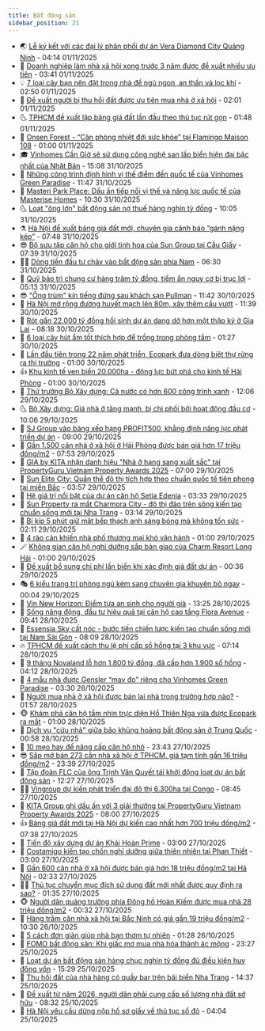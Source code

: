 ```yaml
---
title: Bất động sản
sidebar_position: 21
---
```


<!-- dantri-bat-dong-san:START -->
- 🌏 [Lễ ký kết với các đại lý phân phối dự án Vera Diamond City Quảng Ninh](https://dantri.com.vn/bat-dong-san/le-ky-ket-voi-cac-dai-ly-phan-phoi-du-an-vera-diamond-city-quang-ninh-20251101110328108.htm) - 04:14 01/11/2025
- 👹 [Doanh nghiệp làm nhà xã hội xong trước 3 năm được đề xuất nhiều ưu tiên](https://dantri.com.vn/bat-dong-san/doanh-nghiep-lam-nha-xa-hoi-xong-truoc-3-nam-duoc-de-xuat-nhieu-uu-tien-20251101051445656.htm) - 03:41 01/11/2025
- 💡 [7 loại cây bạn nên đặt trong nhà để ngủ ngon, an thần và lọc khí](https://dantri.com.vn/bat-dong-san/7-loai-cay-ban-nen-dat-trong-nha-de-ngu-ngon-an-than-va-loc-khi-20251030230643457.htm) - 02:50 01/11/2025
- 🌋 [Đề xuất người bị thu hồi đất được ưu tiên mua nhà ở xã hội](https://dantri.com.vn/bat-dong-san/de-xuat-nguoi-bi-thu-hoi-dat-duoc-uu-tien-mua-nha-o-xa-hoi-20251101045220438.htm) - 02:01 01/11/2025
- 🌜 [TPHCM đề xuất lập bảng giá đất lần đầu theo thủ tục rút gọn](https://dantri.com.vn/bat-dong-san/tphcm-de-xuat-lap-bang-gia-dat-lan-dau-theo-thu-tuc-rut-gon-20251101055043757.htm) - 01:48 01/11/2025
- 💃 [Onsen Forest - “Căn phòng nhiệt đới sức khỏe” tại Flamingo Maison 108](https://dantri.com.vn/bat-dong-san/onsen-forest-can-phong-nhiet-doi-suc-khoe-tai-flamingo-maison-108-20251031160528450.htm) - 01:00 01/11/2025
- 🎓 [Vinhomes Cần Giờ sẽ sử dụng công nghệ san lấp biển hiện đại bậc nhất của Nhật Bản](https://dantri.com.vn/bat-dong-san/vinhomes-can-gio-se-su-dung-cong-nghe-san-lap-bien-hien-dai-bac-nhat-cua-nhat-ban-20251031220830906.htm) - 15:08 31/10/2025
- 🌝 [Những công trình định hình vị thế điểm đến quốc tế của Vinhomes Green Paradise](https://dantri.com.vn/bat-dong-san/nhung-cong-trinh-dinh-hinh-vi-the-diem-den-quoc-te-cua-vinhomes-green-paradise-20251031183702624.htm) - 11:47 31/10/2025
- 🧐 [Masteri Park Place: Dấu ấn tiếp nối vị thế và năng lực quốc tế của Masterise Homes](https://dantri.com.vn/bat-dong-san/masteri-park-place-dau-an-tiep-noi-vi-the-va-nang-luc-quoc-te-cua-masterise-homes-20251031161206513.htm) - 10:30 31/10/2025
- 🌜 [Loạt &quot;ông lớn&quot; bất động sản nợ thuế hàng nghìn tỷ đồng](https://dantri.com.vn/bat-dong-san/loat-ong-lon-bat-dong-san-no-thue-hang-nghin-ty-dong-20251030172618227.htm) - 10:05 31/10/2025
- ⚗️ [Hà Nội đề xuất bảng giá đất mới, chuyên gia cảnh báo “gánh nặng kép”](https://dantri.com.vn/bat-dong-san/ha-noi-de-xuat-bang-gia-dat-moi-chuyen-gia-canh-bao-ganh-nang-kep-20251031100326636.htm) - 07:48 31/10/2025
- 😎 [Bộ sưu tập căn hộ cho giới tinh hoa của Sun Group tại Cầu Giấy](https://dantri.com.vn/bat-dong-san/bo-suu-tap-can-ho-cho-gioi-tinh-hoa-cua-sun-group-tai-cau-giay-20251031143515235.htm) - 07:39 31/10/2025
- 🧑‍🏫 [Dòng tiền đầu tư chảy vào bất động sản phía Nam](https://dantri.com.vn/bat-dong-san/dong-tien-dau-tu-chay-vao-bat-dong-san-phia-nam-20251031113726620.htm) - 06:30 31/10/2025
- 💪 [Quỹ bảo trì chung cư hàng trăm tỷ đồng, tiềm ẩn nguy cơ bị trục lợi](https://dantri.com.vn/bat-dong-san/quy-bao-tri-chung-cu-hang-tram-ty-dong-tiem-an-nguy-co-bi-truc-loi-20251031121305908.htm) - 05:13 31/10/2025
- 😎 [&quot;Ông trùm&quot; kín tiếng đứng sau khách sạn Pullman](https://dantri.com.vn/bat-dong-san/ong-trum-kin-tieng-dung-sau-khach-san-pullman-20251030082905335.htm) - 11:42 30/10/2025
- 🧠 [Hà Nội mở rộng đường huyết mạch lên 80m, xây thêm cầu vượt](https://dantri.com.vn/bat-dong-san/ha-noi-mo-rong-duong-huyet-mach-len-80m-xay-them-cau-vuot-20251030174728070.htm) - 11:39 30/10/2025
- 🧰 [Rót gần 22.000 tỷ đồng hồi sinh dự án dang dở hơn một thập kỷ ở Gia Lai](https://dantri.com.vn/bat-dong-san/rot-gan-22000-ty-dong-hoi-sinh-du-an-dang-do-hon-mot-thap-ky-o-gia-lai-20251030122932045.htm) - 08:18 30/10/2025
- 🤩 [6 loại cây hút ẩm tốt thích hợp để trồng trong phòng tắm](https://dantri.com.vn/bat-dong-san/6-loai-cay-hut-am-tot-thich-hop-de-trong-trong-phong-tam-20251029205536647.htm) - 01:27 30/10/2025
- 🦆 [Lần đầu tiên trong 22 năm phát triển, Ecopark đưa dòng biệt thự rừng ra thị trường](https://dantri.com.vn/bat-dong-san/lan-dau-tien-trong-22-nam-phat-trien-ecopark-dua-dong-biet-thu-rung-ra-thi-truong-20251030073748870.htm) - 01:00 30/10/2025
- 👍 [Khu kinh tế ven biển 20.000ha - động lực bứt phá cho kinh tế Hải Phòng](https://dantri.com.vn/bat-dong-san/khu-kinh-te-ven-bien-20000ha-dong-luc-but-pha-cho-kinh-te-hai-phong-20251029205733327.htm) - 01:00 30/10/2025
- 🙉 [Thứ trưởng Bộ Xây dựng: Cả nước có hơn 600 công trình xanh](https://dantri.com.vn/bat-dong-san/thu-truong-bo-xay-dung-ca-nuoc-co-hon-600-cong-trinh-xanh-20251029182853543.htm) - 12:06 29/10/2025
- 🌜 [Bộ Xây dựng: Giá nhà ở tăng mạnh, bị chi phối bởi hoạt động đầu cơ](https://dantri.com.vn/bat-dong-san/bo-xay-dung-gia-nha-o-tang-manh-bi-chi-phoi-boi-hoat-dong-dau-co-20251029161725539.htm) - 10:06 29/10/2025
- 🌋 [SJ Group vào bảng xếp hạng PROFIT500, khẳng định năng lực phát triển dự án](https://dantri.com.vn/bat-dong-san/sj-group-vao-bang-xep-hang-profit500-khang-dinh-nang-luc-phat-trien-du-an-20251029152827162.htm) - 09:00 29/10/2025
- 🥰 [Gần 1.500 căn nhà ở xã hội ở Hải Phòng được bán giá hơn 17 triệu đồng/m2](https://dantri.com.vn/bat-dong-san/gan-1500-can-nha-o-xa-hoi-o-hai-phong-duoc-ban-gia-hon-17-trieu-dongm2-20251029143948238.htm) - 07:53 29/10/2025
- 💯 [GIA by KITA nhận danh hiệu &quot;Nhà ở hạng sang xuất sắc&quot; tại PropertyGuru Vietnam Property Awards 2025](https://dantri.com.vn/bat-dong-san/gia-by-kita-nhan-danh-hieu-nha-o-hang-sang-xuat-sac-tai-propertyguru-vietnam-property-awards-2025-20251029134856939.htm) - 07:00 29/10/2025
- 🤩 [Sun Elite City: Quần thể đô thị tích hợp theo chuẩn quốc tế tiên phong tại miền Bắc](https://dantri.com.vn/bat-dong-san/sun-elite-city-quan-the-do-thi-tich-hop-theo-chuan-quoc-te-tien-phong-tai-mien-bac-20251029104902417.htm) - 03:57 29/10/2025
- 💄 [Hệ giá trị nổi bật của dự án căn hộ Setia Edenia](https://dantri.com.vn/bat-dong-san/he-gia-tri-noi-bat-cua-du-an-can-ho-setia-edenia-20251029102302381.htm) - 03:33 29/10/2025
- 🦍 [Sun Property ra mắt Charmora City - đô thị đảo trên sông kiến tạo chuẩn sống mới tại Nha Trang](https://dantri.com.vn/bat-dong-san/sun-property-ra-mat-charmora-city-do-thi-dao-tren-song-kien-tao-chuan-song-moi-tai-nha-trang-20251029095404179.htm) - 03:14 29/10/2025
- 🎡 [Bí kíp 5 phút giữ mặt bếp thạch anh sáng bóng mà không tốn sức](https://dantri.com.vn/bat-dong-san/bi-kip-5-phut-giu-mat-bep-thach-anh-sang-bong-ma-khong-ton-suc-20251023154802638.htm) - 02:11 29/10/2025
- 🐎 [4 rào cản khiến nhà phố thương mại khó vận hành](https://dantri.com.vn/bat-dong-san/4-rao-can-khien-nha-pho-thuong-mai-kho-van-hanh-20251028214137133.htm) - 01:00 29/10/2025
- 🪄 [Không gian căn hộ nghỉ dưỡng sắp bàn giao của Charm Resort Long Hải](https://dantri.com.vn/bat-dong-san/khong-gian-can-ho-nghi-duong-sap-ban-giao-cua-charm-resort-long-hai-20251028221553019.htm) - 01:00 29/10/2025
- 💼 [Đề xuất bổ sung chi phí lấn biển khi xác định giá đất dự án](https://dantri.com.vn/bat-dong-san/de-xuat-bo-sung-chi-phi-lan-bien-khi-xac-dinh-gia-dat-du-an-20251029061231904.htm) - 00:36 29/10/2025
- 🎭 [6 kiểu trang trí phòng ngủ kém sang chuyên gia khuyên bỏ ngay](https://dantri.com.vn/bat-dong-san/6-kieu-trang-tri-phong-ngu-kem-sang-chuyen-gia-khuyen-bo-ngay-20251028095203551.htm) - 00:04 29/10/2025
- 🐻 [Vin New Horizon: Điểm tựa an sinh cho người già](https://dantri.com.vn/bat-dong-san/vin-new-horizon-diem-tua-an-sinh-cho-nguoi-gia-20251028194945837.htm) - 13:25 28/10/2025
- 💃 [Sống năng động, đầu tư hiệu quả tại căn hộ cao tầng Flora Avenue](https://dantri.com.vn/bat-dong-san/song-nang-dong-dau-tu-hieu-qua-tai-can-ho-cao-tang-flora-avenue-20251028163015830.htm) - 09:41 28/10/2025
- 🦣 [Essensia Sky cất nóc - bước tiến chiến lược kiến tạo chuẩn sống mới tại Nam Sài Gòn](https://dantri.com.vn/bat-dong-san/essensia-sky-cat-noc-buoc-tien-chien-luoc-kien-tao-chuan-song-moi-tai-nam-sai-gon-20251028144638285.htm) - 08:09 28/10/2025
- 🔥 [TPHCM đề xuất cách thu lệ phí cấp sổ hồng tại 3 khu vực](https://dantri.com.vn/bat-dong-san/tphcm-de-xuat-cach-thu-le-phi-cap-so-hong-tai-3-khu-vuc-20251028122132894.htm) - 07:14 28/10/2025
- 🤩 [9 tháng Novaland lỗ hơn 1.800 tỷ đồng, đã cấp hơn 1.900 sổ hồng](https://dantri.com.vn/kinh-doanh/9-thang-novaland-lo-hon-1800-ty-dong-da-cap-hon-1900-so-hong-20251028103342322.htm) - 04:12 28/10/2025
- 🥳 [4 mẫu nhà được Gensler “may đo” riêng cho Vinhomes Green Paradise](https://dantri.com.vn/bat-dong-san/4-mau-nha-duoc-gensler-may-do-rieng-cho-vinhomes-green-paradise-20251028100611162.htm) - 03:30 28/10/2025
- 🤗 [Người mua nhà ở xã hội được bán lại nhà trong trường hợp nào?](https://dantri.com.vn/bat-dong-san/nguoi-mua-nha-o-xa-hoi-duoc-ban-lai-nha-trong-truong-hop-nao-20251028064001427.htm) - 01:57 28/10/2025
- 🐵 [Khám phá căn hộ tầm nhìn trực diện Hồ Thiên Nga vừa được Ecopark ra mắt](https://dantri.com.vn/bat-dong-san/kham-pha-can-ho-tam-nhin-truc-dien-ho-thien-nga-vua-duoc-ecopark-ra-mat-20251027103846206.htm) - 01:00 28/10/2025
- 🤖 [Dịch vụ &quot;cứu nhà&quot; giữa bão khủng hoảng bất động sản ở Trung Quốc](https://dantri.com.vn/kinh-doanh/dich-vu-cuu-nha-giua-bao-khung-hoang-bat-dong-san-o-trung-quoc-20251027155527714.htm) - 00:58 28/10/2025
- 👺 [10 mẹo hay để nâng cấp căn hộ nhỏ](https://dantri.com.vn/bat-dong-san/10-meo-hay-de-nang-cap-can-ho-nho-20251009095949079.htm) - 23:43 27/10/2025
- 😎 [Sắp mở bán 273 căn nhà xã hội ở TPHCM, giá tạm tính gần 16 triệu đồng/m2](https://dantri.com.vn/bat-dong-san/sap-mo-ban-273-can-nha-xa-hoi-o-tphcm-gia-tam-tinh-gan-16-trieu-dongm2-20251028061051184.htm) - 23:39 27/10/2025
- 🤠 [Tập đoàn FLC của ông Trịnh Văn Quyết tái khởi động loạt dự án bất động sản](https://dantri.com.vn/bat-dong-san/tap-doan-flc-cua-ong-trinh-van-quyet-tai-khoi-dong-loat-du-an-bat-dong-san-20251027183939625.htm) - 12:27 27/10/2025
- 👨‍🏫 [Vingroup dự kiến phát triển đại đô thị 6.300ha tại Congo](https://dantri.com.vn/bat-dong-san/vingroup-du-kien-phat-trien-dai-do-thi-6300ha-tai-congo-20251027152920825.htm) - 08:45 27/10/2025
- 🧰 [KITA Group ghi dấu ấn với 3 giải thưởng tại PropertyGuru Vietnam Property Awards 2025](https://dantri.com.vn/bat-dong-san/kita-group-ghi-dau-an-voi-3-giai-thuong-tai-propertyguru-vietnam-property-awards-2025-20251027144832775.htm) - 08:00 27/10/2025
- 👍 [Bảng giá đất mới tại Hà Nội dự kiến cao nhất hơn 700 triệu đồng/m2](https://dantri.com.vn/bat-dong-san/bang-gia-dat-moi-tai-ha-noi-du-kien-cao-nhat-hon-700-trieu-dongm2-20251027143550689.htm) - 07:38 27/10/2025
- 🌈 [Tiến độ xây dựng dự án Khải Hoàn Prime](https://dantri.com.vn/bat-dong-san/tien-do-xay-dung-du-an-khai-hoan-prime-20251027093919671.htm) - 03:00 27/10/2025
- 🐲 [Costamigo kiến tạo chốn nghỉ dưỡng giữa thiên nhiên tại Phan Thiết](https://dantri.com.vn/bat-dong-san/costamigo-kien-tao-chon-nghi-duong-giua-thien-nhien-tai-phan-thiet-20251027093200293.htm) - 03:00 27/10/2025
- 💄 [Gần 600 căn nhà ở xã hội được bán giá hơn 18 triệu đồng/m2 tại Hà Nội](https://dantri.com.vn/bat-dong-san/gan-600-can-nha-o-xa-hoi-duoc-ban-gia-hon-18-trieu-dongm2-tai-ha-noi-20251027065243886.htm) - 02:33 27/10/2025
- 👨‍🏫 [Thủ tục chuyển mục đích sử dụng đất mới nhất được quy định ra sao?](https://dantri.com.vn/bat-dong-san/thu-tuc-chuyen-muc-dich-su-dung-dat-moi-nhat-duoc-quy-dinh-ra-sao-20251027062200782.htm) - 01:35 27/10/2025
- 🐵 [Người dân quảng trường phía Đông hồ Hoàn Kiếm được mua nhà 28 triệu đồng/m2](https://dantri.com.vn/bat-dong-san/nguoi-dan-quang-truong-phia-dong-ho-hoan-kiem-duoc-mua-nha-28-trieu-dongm2-20251026185102820.htm) - 00:32 27/10/2025
- 🎉 [Hàng trăm căn nhà xã hội tại Bắc Ninh có giá gần 19 triệu đồng/m2](https://dantri.com.vn/bat-dong-san/hang-tram-can-nha-xa-hoi-tai-bac-ninh-co-gia-gan-19-trieu-dongm2-20251026172243059.htm) - 10:30 26/10/2025
- 💫 [5 cách đơn giản giúp nhà bạn thơm tự nhiên](https://dantri.com.vn/bat-dong-san/5-cach-don-gian-giup-nha-ban-thom-tu-nhien-20251025233608911.htm) - 01:28 26/10/2025
- 🦄 [FOMO bất động sản: Khi giấc mơ mua nhà hóa thành ác mộng](https://dantri.com.vn/bat-dong-san/fomo-bat-dong-san-khi-giac-mo-mua-nha-hoa-thanh-ac-mong-20251025161052002.htm) - 23:27 25/10/2025
- 🌮 [Loạt dự án bất động sản hàng chục nghìn tỷ đồng đủ điều kiện huy động vốn](https://dantri.com.vn/bat-dong-san/loat-du-an-bat-dong-san-hang-chuc-nghin-ty-dong-du-dieu-kien-huy-dong-von-20251025113824504.htm) - 15:29 25/10/2025
- 💯 [Thu hồi đất của nhà hàng có quầy bar trên bãi biển Nha Trang](https://dantri.com.vn/bat-dong-san/thu-hoi-dat-cua-nha-hang-co-quay-bar-tren-bai-bien-nha-trang-20251025155739578.htm) - 14:37 25/10/2025
- 🌊 [Đề xuất từ năm 2026, người dân phải cung cấp số lượng nhà đất sở hữu](https://dantri.com.vn/bat-dong-san/de-xuat-tu-nam-2026-nguoi-dan-phai-cung-cap-so-luong-nha-dat-so-huu-20251025151720382.htm) - 08:32 25/10/2025
- 🤖 [Hà Nội yêu cầu dừng nộp hồ sơ giấy về thủ tục sổ đỏ](https://dantri.com.vn/bat-dong-san/ha-noi-yeu-cau-dung-nop-ho-so-giay-ve-thu-tuc-so-do-20251025095729421.htm) - 04:04 25/10/2025<!-- dantri-bat-dong-san:END -->
